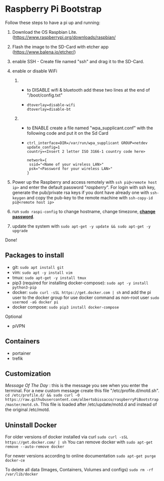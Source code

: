 # Raspberry Pi Bootstrap

Follow these steps to have a pi up and running:

1. Download the OS Raspbian Lite. (https://www.raspberrypi.org/downloads/raspbian/

2. Flash the image to the SD-Card with etcher app (https://www.balena.io/etcher/)

3. enable SSH - Create file named "ssh" and drag it to the SD-Card.

4. enable or disable WiFi

    1. - to DISABLE wifi & bluetooth add these two lines at the end of  "/boot/config.txt"

       - ```
         dtoverlay=disable-wifi
         dtoverlay=disable-bt
         ```

    2. - to ENABLE create a file named "wpa_supplicant.conf" with the following code and put it on the Sd Card

       - ```
         ctrl_interface=DIR=/var/run/wpa_supplicant GROUP=netdev
         update_config=1
         country=<Insert 2 letter ISO 3166-1 country code here>
         
         network={
          ssid="<Name of your wireless LAN>"
          psk="<Password for your wireless LAN>"
         }
         ```

5. Power up the Raspberry and access remotely with  `ssh pi@<remote host ip>` and enter the default password "*raspberry*". For login with ssh key, generate the pub/private rsa keys if you dont have already one with `ssh-keygen` and copy the pub-key to the remote machine with `ssh-copy-id pi@<remote host ip>` 

6. run `sudo raspi-config` to change hostname, change timezone, <u>**change password**</u>.

7. update the system with `sudo apt-get -y update && sudo apt-get -y upgrade`

Done!


## Packages to install
- git: `sudo apt install git`
- vim: `sudo apt -y install vim`
- tmux:  `sudo apt-get -y install tmux`
- pip3 (required for installing docker-compose): `sudo apt -y install python3-pip`
- docker: `sudo curl -sSL https://get.docker.com | sh` and add the pi user to the docker group for use docker command as non-root user `sudo usermod -aG docker pi`
- docker compose:  `sudo pip3 install docker-compose`

Optional  
 - piVPN
 
## Containers
 - portainer
 - trefik

## Customization
*Message Of The Day* : this is the message you see when you enter the terminal. For a new custom message create this file "/etc/profile.d/motd.sh". `cd /etc/profile.d/ && sudo curl -O https://raw.githubusercontent.com/albertobissacco/raspberryPiBootstrap/master/motd.sh`. 
This file is loaded after /etc/update/motd.d and instead of the original /etc/motd.


## Uninstall Docker
For older versions of docker installed via curl
`sudo curl -sSL https://get.docker.com/ | sh`
You can remove docker with
`sudo apt-get remove --auto-remove docker`

For newer versions according to online documentation
`sudo apt-get purge docker-ce`

To delete all data (Images, Containers, Volumes and configs)
`sudo rm -rf /var/lib/docker`

